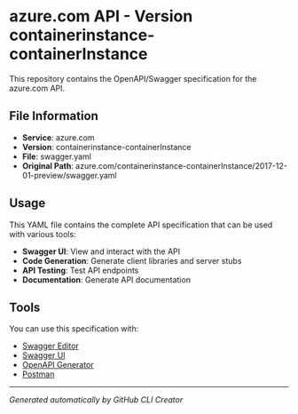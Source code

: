 # azure.com API - Version containerinstance-containerInstance

This repository contains the OpenAPI/Swagger specification for the azure.com API.

## File Information

- **Service**: azure.com
- **Version**: containerinstance-containerInstance
- **File**: swagger.yaml
- **Original Path**: azure.com/containerinstance-containerInstance/2017-12-01-preview/swagger.yaml

## Usage

This YAML file contains the complete API specification that can be used with various tools:

- **Swagger UI**: View and interact with the API
- **Code Generation**: Generate client libraries and server stubs
- **API Testing**: Test API endpoints
- **Documentation**: Generate API documentation

## Tools

You can use this specification with:

- [Swagger Editor](https://editor.swagger.io/)
- [Swagger UI](https://swagger.io/tools/swagger-ui/)
- [OpenAPI Generator](https://openapi-generator.tech/)
- [Postman](https://www.postman.com/)

---

*Generated automatically by GitHub CLI Creator*
